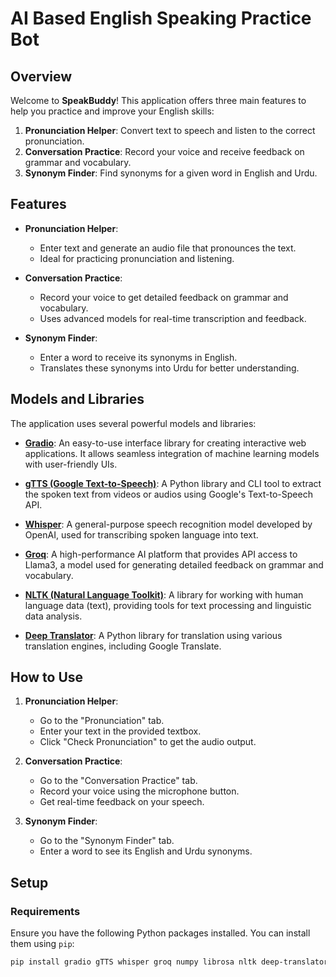 # AI Based English Speaking Practice Bot

## Overview

Welcome to **SpeakBuddy**! This application offers three main features to help you practice and improve your English skills:

1. **Pronunciation Helper**: Convert text to speech and listen to the correct pronunciation.
2. **Conversation Practice**: Record your voice and receive feedback on grammar and vocabulary.
3. **Synonym Finder**: Find synonyms for a given word in English and Urdu.

## Features

- **Pronunciation Helper**:
  - Enter text and generate an audio file that pronounces the text.
  - Ideal for practicing pronunciation and listening.

- **Conversation Practice**:
  - Record your voice to get detailed feedback on grammar and vocabulary.
  - Uses advanced models for real-time transcription and feedback.

- **Synonym Finder**:
  - Enter a word to receive its synonyms in English.
  - Translates these synonyms into Urdu for better understanding.

## Models and Libraries

The application uses several powerful models and libraries:

- **[Gradio](https://www.gradio.app/)**: An easy-to-use interface library for creating interactive web applications. It allows seamless integration of machine learning models with user-friendly UIs.

- **[gTTS (Google Text-to-Speech)](https://pypi.org/project/gTTS/)**: A Python library and CLI tool to extract the spoken text from videos or audios using Google's Text-to-Speech API.

- **[Whisper](https://github.com/openai/whisper)**: A general-purpose speech recognition model developed by OpenAI, used for transcribing spoken language into text.

- **[Groq](https://www.groq.com/)**: A high-performance AI platform that provides API access to Llama3, a model used for generating detailed feedback on grammar and vocabulary.

- **[NLTK (Natural Language Toolkit)](https://www.nltk.org/)**: A library for working with human language data (text), providing tools for text processing and linguistic data analysis.

- **[Deep Translator](https://pypi.org/project/deep-translator/)**: A Python library for translation using various translation engines, including Google Translate.

## How to Use
1. **Pronunciation Helper**:
   - Go to the "Pronunciation" tab.
   - Enter your text in the provided textbox.
   - Click "Check Pronunciation" to get the audio output.

2. **Conversation Practice**:
   - Go to the "Conversation Practice" tab.
   - Record your voice using the microphone button.
   - Get real-time feedback on your speech.

3. **Synonym Finder**:
   - Go to the "Synonym Finder" tab.
   - Enter a word to see its English and Urdu synonyms.

## Setup

### Requirements

Ensure you have the following Python packages installed. You can install them using `pip`:

```bash
pip install gradio gTTS whisper groq numpy librosa nltk deep-translator

